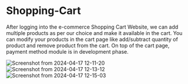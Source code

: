 # Shopping-Cart


After logging into the e-commerce Shopping Cart Website, we can add multiple products as per our
choice and make it available in the cart.
You can modify your products in the cart page like add/subtract quantity of product and remove
product from the cart.
On top of the cart page, payment method module is in development phase.




![Screenshot from 2024-04-17 12-11-20](https://github.com/vivekkotecha16/Shopping-Cart/assets/167018102/1bca43ce-d72a-4531-bbab-ec13861418d1)
![Screenshot from 2024-04-17 12-13-12](https://github.com/vivekkotecha16/Shopping-Cart/assets/167018102/8c981cac-1b93-44a9-99c2-aa6d64004bd2)
![Screenshot from 2024-04-17 12-15-03](https://github.com/vivekkotecha16/Shopping-Cart/assets/167018102/47936032-22f7-47b9-bf10-f471f5e3a682)
